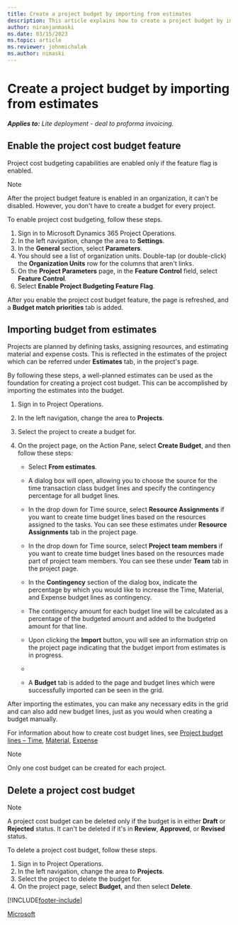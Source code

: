 ```yaml
---
title: Create a project budget by importing from estimates
description: This article explains how to create a project budget by importing from estimates.
author: niranjanmaski
ms.date: 03/15/2023
ms.topic: article
ms.reviewer: johnmichalak
ms.author: nimaski
---
```


# Create a project budget by importing from estimates

**_Applies to:_** _Lite deployment - deal to proforma invoicing._

## Enable the project cost budget feature

Project cost budgeting capabilities are enabled only if the feature flag is enabled.

> [!NOTE]
> After the project budget feature is enabled in an organization, it can't be disabled. However, you don't have to create a budget for every project.

To enable project cost budgeting, follow these steps.

1. Sign in to Microsoft Dynamics 365 Project Operations.
1. In the left navigation, change the area to **Settings**.
1. In the **General** section, select **Parameters**.
1. You should see a list of organization units. Double-tap (or double-click) the **Organization Units** row for the columns that aren't links.
1. On the **Project Parameters** page, in the **Feature Control** field, select **Feature Control**.
1. Select **Enable Project Budgeting Feature Flag**.

After you enable the project cost budget feature, the page is refreshed, and a **Budget match priorities** tab is added.

## Importing budget from estimates

Projects are planned by defining tasks, assigning resources, and estimating material and expense costs. This is reflected in the estimates of the project which can be referred under **Estimates** tab, in the project's page. 

By following these steps, a well-planned estimates can be used as the foundation for creating a project cost budget. This can be accomplished by importing the estimates into the budget. 

1. Sign in to Project Operations.
1. In the left navigation, change the area to **Projects**.
1. Select the project to create a budget for.
1. On the project page, on the Action Pane, select **Create Budget**, and then follow these steps:

    - Select **From estimates**. 
    
    - A dialog box will open, allowing you to choose the source for the time transaction class budget lines and specify the contingency percentage for all budget lines.
    
    - In the drop down for Time source, select **Resource Assignments** if you want to create time budget lines based on the resources assigned to the tasks. You can see these estimates under **Resource Assignments** tab in the project page. 
    
    - In the drop down for Time source, select **Project team members** if you want to create time budget lines based on the resources made part of project team members. You can see these under **Team** tab in the project page. 
    
    - In the **Contingency** section of the dialog box, indicate the percentage by which you would like to increase the Time, Material, and Expense budget lines as contingency.
    
    - The contingency amount for each budget line will be calculated as a percentage of the budgeted amount and added to the budgeted amount for that line.
    
    - Upon clicking the **Import** button, you will see an information strip on the project page indicating that the budget import from estimates is in progress.
         
    - 
    
    - A **Budget** tab is added to the page and budget lines which were successfully imported can be seen in the grid. 
    
       
After importing the estimates, you can make any necessary edits in the grid and can also add new budget lines, just as you would when creating a budget manually.

For information about how to create cost budget lines, see [Project budget lines – Time](project-cost-time-budget-line.md), [Material](project-cost-material-budget-line.md), [Expense](project-cost-expense-budget-line.md)


> [!NOTE]
> Only one cost budget can be created for each project.

## Delete a project cost budget

> [!NOTE]
> A project cost budget can be deleted only if the budget is in either **Draft** or **Rejected** status. It can't be deleted if it's in **Review**, **Approved**, or **Revised** status.

To delete a project cost budget, follow these steps.

1. Sign in to Project Operations.
1. In the left navigation, change the area to **Projects**.
1. Select the project to delete the budget for.
1. On the project page, select **Budget**, and then select **Delete**.

[!INCLUDE[footer-include](../../includes/footer-banner.md)]

[Microsoft](https://www.microsoft.com)
